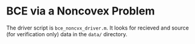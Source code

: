 # BCE via a Noncovex Problem

The driver script is `bce_noncvx_driver.m`.  It looks for recieved and source (for verification only) data in the `data/` directory.

